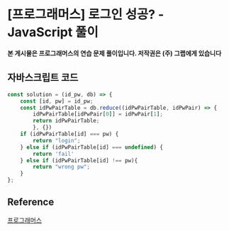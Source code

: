 # [프로그래머스]  로그인 성공? - JavaScript 풀이

**본 게시물은 프로그래머스의 연습 문제 풀이입니다. 저작권은 (주) 그랩에게 있습니다**

## 자바스크립트 코드

```JavaScript
const solution = (id_pw, db) => {
    const [id, pw] = id_pw;
    const idPwPairTable = db.reduce((idPwPairTable, idPwPair) => {
        idPwPairTable[idPwPair[0]] = idPwPair[1];
        return idPwPairTable;
        }, {})
    if (idPwPairTable[id] === pw) {
        return "login";
    } else if (idPwPairTable[id] === undefined) {
        return 'fail'
    } else if (idPwPairTable[id] !== pw){
        return "wrong pw";
    }
};
```



## Reference

[프로그래머스](https://programmers.co.kr)

